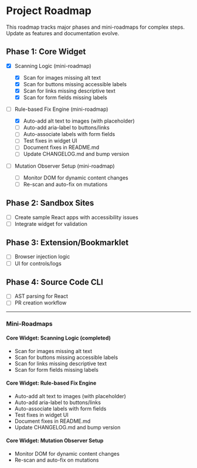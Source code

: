 # Project Roadmap

This roadmap tracks major phases and mini-roadmaps for complex steps. Update as features and documentation evolve.

## Phase 1: Core Widget

- [x] Scanning Logic (mini-roadmap)

  - [x] Scan for images missing alt text
  - [x] Scan for buttons missing accessible labels
  - [x] Scan for links missing descriptive text
  - [x] Scan for form fields missing labels

- [ ] Rule-based Fix Engine (mini-roadmap)

  - [x] Auto-add alt text to images (with placeholder)
  - [ ] Auto-add aria-label to buttons/links
  - [ ] Auto-associate labels with form fields
  - [ ] Test fixes in widget UI
  - [ ] Document fixes in README.md
  - [ ] Update CHANGELOG.md and bump version

- [ ] Mutation Observer Setup (mini-roadmap)
  - [ ] Monitor DOM for dynamic content changes
  - [ ] Re-scan and auto-fix on mutations

## Phase 2: Sandbox Sites

- [ ] Create sample React apps with accessibility issues
- [ ] Integrate widget for validation

## Phase 3: Extension/Bookmarklet

- [ ] Browser injection logic
- [ ] UI for controls/logs

## Phase 4: Source Code CLI

- [ ] AST parsing for React
- [ ] PR creation workflow

---

### Mini-Roadmaps

#### Core Widget: Scanning Logic (completed)

- Scan for images missing alt text
- Scan for buttons missing accessible labels
- Scan for links missing descriptive text
- Scan for form fields missing labels

#### Core Widget: Rule-based Fix Engine

- Auto-add alt text to images (with placeholder)
- Auto-add aria-label to buttons/links
- Auto-associate labels with form fields
- Test fixes in widget UI
- Document fixes in README.md
- Update CHANGELOG.md and bump version

#### Core Widget: Mutation Observer Setup

- Monitor DOM for dynamic content changes
- Re-scan and auto-fix on mutations
